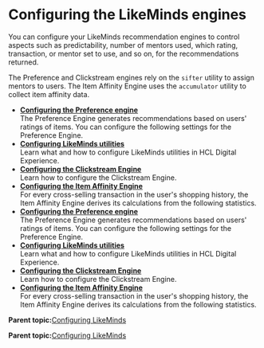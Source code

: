 # Configuring the LikeMinds engines 

You can configure your LikeMinds recommendation engines to control aspects such as predictability, number of mentors used, which rating, transaction, or mentor set to use, and so on, for the recommendations returned.

The Preference and Clickstream engines rely on the `sifter` utility to assign mentors to users. The Item Affinity Engine uses the `accumulator` utility to collect item affinity data.

-   **[Configuring the Preference engine ](../pzn/pzn_configure_preference_engine.md)**  
The Preference Engine generates recommendations based on users' ratings of items. You can configure the following settings for the Preference Engine.
-   **[Configuring LikeMinds utilities](../pzn/pzn_config_background_utilities.md)**  
Learn what and how to configure LikeMinds utilities in HCL Digital Experience.
-   **[Configuring the Clickstream Engine](../pzn/pzn_configure_clickstream_engine.md)**  
Learn how to configure the Clickstream Engine.
-   **[Configuring the Item Affinity Engine](../pzn/pzn_configure_item_affinity_engine.md)**  
For every cross-selling transaction in the user's shopping history, the Item Affinity Engine derives its calculations from the following statistics.
-   **[Configuring the Preference engine ](../pzn/pzn_configure_preference_engine.md)**  
The Preference Engine generates recommendations based on users' ratings of items. You can configure the following settings for the Preference Engine.
-   **[Configuring LikeMinds utilities](../pzn/pzn_config_background_utilities.md)**  
Learn what and how to configure LikeMinds utilities in HCL Digital Experience.
-   **[Configuring the Clickstream Engine](../pzn/pzn_configure_clickstream_engine.md)**  
Learn how to configure the Clickstream Engine.
-   **[Configuring the Item Affinity Engine](../pzn/pzn_configure_item_affinity_engine.md)**  
For every cross-selling transaction in the user's shopping history, the Item Affinity Engine derives its calculations from the following statistics.

**Parent topic:**[Configuring LikeMinds ](../pzn/pzn_configure_likemind_servers.md)

**Parent topic:**[Configuring LikeMinds ](../pzn/pzn_configure_likemind_servers.md)

